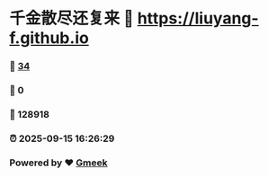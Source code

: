 # 千金散尽还复来 :link: https://liuyang-f.github.io 
### :page_facing_up: [34](https://liuyang-f.github.io/tag.html) 
### :speech_balloon: 0 
### :hibiscus: 128918 
### :alarm_clock: 2025-09-15 16:26:29 
### Powered by :heart: [Gmeek](https://github.com/Meekdai/Gmeek)
